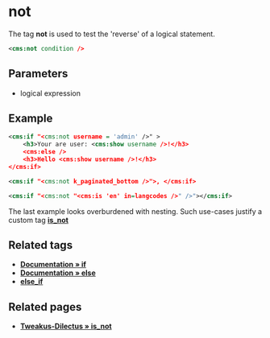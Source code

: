 # not

The tag **not** is used to test the 'reverse' of a logical statement.

```xml
<cms:not condition />
```

## Parameters

* logical expression

## Example

```xml
<cms:if "<cms:not username = 'admin' />" >
    <h3>Your are user: <cms:show username />!</h3>
    <cms:else />
    <h3>Hello <cms:show username />!</h3>
</cms:if>
```

```xml
<cms:if "<cms:not k_paginated_bottom />">, </cms:if>
```

```xml
<cms:if "<cms:not "<cms:is 'en' in=langcodes />" />"></cms:if>
```

The last example looks overburdened with nesting. Such use-cases justify a custom tag [**is_not**](#related-tags)

## Related tags

* [**Documentation &raquo; if**](https://docs.couchcms.com/tags-reference/if.html)
* [**Documentation &raquo; else**](https://docs.couchcms.com/tags-reference/else.html)
* [**else_if**](./else_if.md)

## Related pages

* [**Tweakus-Dilectus &raquo; is_not**](https://github.com/trendoman/Tweakus-Dilectus/tree/main/anton.cms%40ya.ru__tags-new/is_not/)
